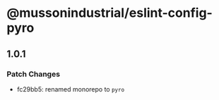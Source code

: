 # @mussonindustrial/eslint-config-pyro

## 1.0.1

### Patch Changes

-   fc29bb5: renamed monorepo to `pyro`
